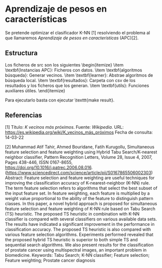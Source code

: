 # Aprendizaje de pesos en características   

Se pretende optimizar el clasificador K-NN [1] resolviendo el problema al que llamaremos 
*Aprendizaje de pesos en características* (APC)[2].

## Estructura
Los ficheros de src son los siguientes 
\begin{itemize}
    \item \textbf{Instancias APC}: Ficheros con datos.
    \item \textbf{algoritmos búsqueda}: Generar vecinos. 
    \item \textbf{learner}: Abstrae algoritmos de búsqueda local.
    \item \textbf{resultados}: Carpeta con csv de los resultados y los ficheros que los generan.
    \item \textbf{utils}: Funciones auxiliares útiles.
\end{itemize}

Para ejecutarlo basta con ejecutar \texttt{make result}.


## Referencias   
[1] Título: *$K$ vecinos más próximos*. Fuente: *Wikipedia*. URL: https://es.wikipedia.org/wiki/K_vecinos_más_próximos Fecha de consulta: 14-03-22

[2] Muhammad Atif Tahir, Ahmed Bouridane, Fatih Kurugollu,
Simultaneous feature selection and feature weighting using Hybrid Tabu Search/K-nearest neighbor classifier,
Pattern Recognition Letters,
Volume 28, Issue 4,
2007,
Pages 438-446,
ISSN 0167-8655,
https://doi.org/10.1016/j.patrec.2006.08.016.
(https://www.sciencedirect.com/science/article/pii/S0167865506002303)
Abstract: Feature selection and feature weighting are useful techniques for improving the classification accuracy of K-nearest-neighbor (K-NN) rule. The term feature selection refers to algorithms that select the best subset of the input feature set. In feature weighting, each feature is multiplied by a weight value proportional to the ability of the feature to distinguish pattern classes. In this paper, a novel hybrid approach is proposed for simultaneous feature selection and feature weighting of K-NN rule based on Tabu Search (TS) heuristic. The proposed TS heuristic in combination with K-NN classifier is compared with several classifiers on various available data sets. The results have indicated a significant improvement in the performance in classification accuracy. The proposed TS heuristic is also compared with various feature selection algorithms. Experiments performed revealed that the proposed hybrid TS heuristic is superior to both simple TS and sequential search algorithms. We also present results for the classification of prostate cancer using multispectral images, an important problem in biomedicine.
Keywords: Tabu Search; K-NN classifier; Feature selection; Feature weighting; Prostate cancer diagnosis
